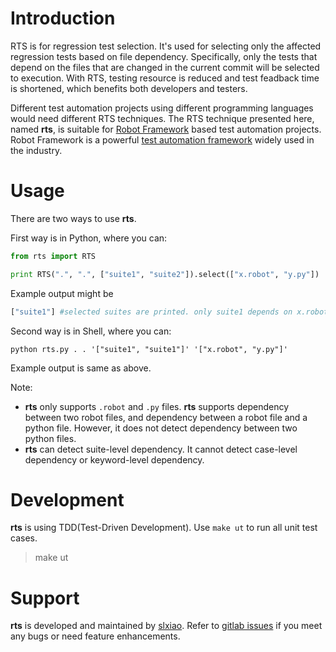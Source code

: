 # Introduction
RTS is for regression test selection. It's used for selecting only the affected regression tests based on file dependency. Specifically, only the tests that depend on the files that are changed in the current commit will be selected to execution. With RTS, testing resource is reduced and test feadback time is shortened, which benefits both developers and testers.

Different test automation projects using different programming languages would need different RTS techniques. The RTS technique presented here, named **rts**, is suitable for [Robot Framework](http://robotframework.org) based test automation projects. Robot Framework is a powerful [test automation framework]() widely used in the industry.

# Usage
There are two ways to use **rts**.

First way is in Python, where you can:
```python
from rts import RTS

print RTS(".", ".", ["suite1", "suite2"]).select(["x.robot", "y.py"])

```
Example output might be
```python
["suite1"] #selected suites are printed. only suite1 depends on x.robot or y.py. suite2 not depend on any of the changes.
```
Second way is in Shell, where you can:
```shell
python rts.py . . '["suite1", "suite1"]' '["x.robot", "y.py"]'

```
Example output is same as above.

Note:
 - **rts** only supports `.robot` and `.py` files. **rts** supports dependency between two robot files, and dependency between a robot file and a python file. However, it does not detect dependency between two python files.
 - **rts** can detect suite-level dependency. It cannot detect case-level dependency or keyword-level dependency.
# Development
**rts** is using TDD(Test-Driven Development). Use `make ut` to run all unit test cases.
> make ut

# Support
**rts** is developed and maintained by [slxiao](https://github.com/slxiao). Refer to [gitlab issues](https://github.com/slxiao/rts/issues) if you meet any bugs or need feature enhancements.

